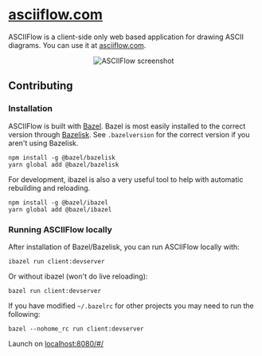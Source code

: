 # [asciiflow.com](https://asciiflow.com)

ASCIIFlow is a client-side only web based application for drawing ASCII diagrams. You can use it at [asciiflow.com](https://asciiflow.com).

<p align="center">
  <picture>
    <source media="(prefers-color-scheme: dark)" srcset="./assets/asciiflow-scr-dark.png">
    <source media="(prefers-color-scheme: light)" srcset="./assets/asciiflow-scr-light.png">
    <img alt="ASCIIFlow screenshot" src="./assets/asciiflow-scr-light.png">
  </picture>
</p>

## Contributing

### Installation

ASCIIFlow is built with [Bazel](https://docs.bazel.build/versions/4.0.0/getting-started.html).
Bazel is most easily installed to the correct version through [Bazelisk](https://github.com/bazelbuild/bazelisk). See `.bazelversion` for the correct version if you aren't using Bazelisk.

```
npm install -g @bazel/bazelisk
yarn global add @bazel/bazelisk
```

For development, ibazel is also a very useful tool to help with automatic rebuilding and reloading.

```
npm install -g @bazel/ibazel
yarn global add @bazel/ibazel
```

### Running ASCIIFlow locally

After installation of Bazel/Bazelisk, you can run ASCIIFlow locally with:

```
ibazel run client:devserver
```

Or without ibazel (won't do live reloading):

```
bazel run client:devserver
```

If you have modified `~/.bazelrc` for other projects you may need to run the following:
```
bazel --nohome_rc run client:devserver
```

Launch on [localhost:8080/#/](http://localhost:8080/#/)

